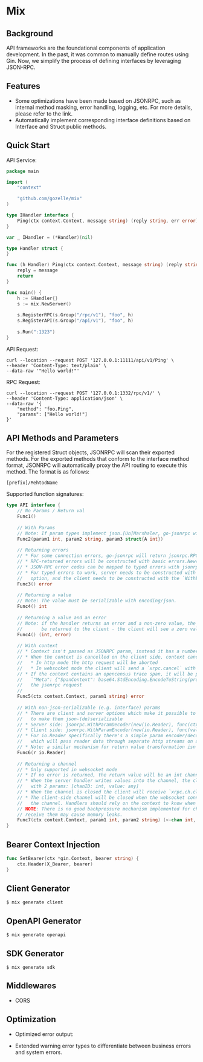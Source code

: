# Mix

## Background


API frameworks are the foundational components of application development. 
In the past, it was common to manually define routes using Gin. 
Now, we simplify the process of defining interfaces by leveraging JSON-RPC.

## Features 

- Some optimizations have been made based on JSONRPC, such as internal method masking, error handling, logging, etc. For more details, please refer to the link.
- Automatically implement corresponding interface definitions based on Interface and Struct public methods.




## Quick Start


API Service:

```go
package main

import (
	"context"

	"github.com/gozelle/mix"
)

type IHandler interface {
	Ping(ctx context.Context, message string) (reply string, err error)
}

var _ IHandler = (*Handler)(nil)

type Handler struct {
}

func (h Handler) Ping(ctx context.Context, message string) (reply string, err error) {
	reply = message
	return
}

func main() {
	h := &Handler{}
	s := mix.NewServer()
	
	s.RegisterRPC(s.Group("/rpc/v1"), "foo", h)
	s.RegisterAPI(s.Group("/api/v1"), "foo", h)
	
	s.Run(":1323")
}
```

API Request:

```
curl --location --request POST '127.0.0.1:11111/api/v1/Ping' \
--header 'Content-Type: text/plain' \
--data-raw '"Hello world!"'
```

RPC Request:
```
curl --location --request POST '127.0.0.1:1332/rpc/v1/' \
--header 'Content-Type: application/json' \
--data-raw '{
    "method": "foo.Ping",
    "params": ["Hello world!"]
}'
```

## API Methods and Parameters
For the registered Struct objects, JSONRPC will scan their exported methods. 
For the exported methods that conform to the interface method format, 
JSONRPC will automatically proxy the API routing to execute this method. The format is as follows:

```
[prefix]/MehtodName
```

Supported function signatures:

```go
type API interface {
    // No Params / Return val
    Func1()
    
    // With Params
    // Note: If param types implement json.[Un]Marshaler, go-jsonrpc will use it
    Func2(param1 int, param2 string, param3 struct{A int})
    
    // Returning errors
    // * For some connection errors, go-jsonrpc will return jsonrpc.RPCConnectionError{}.
    // * RPC-returned errors will be constructed with basic errors.New(__"string message"__)
    // * JSON-RPC error codes can be mapped to typed errors with jsonrpc.Errors - https://pkg.go.dev/github.com/filecoin-project/go-jsonrpc#Errors
    // * For typed errors to work, server needs to be constructed with the `WithServerErrors`
    //   option, and the client needs to be constructed with the `WithErrors` option
    Func3() error
    
    // Returning a value
    // Note: The value must be serializable with encoding/json.
    Func4() int
    
    // Returning a value and an error
    // Note: if the handler returns an error and a non-zero value, the value will not
    //       be returned to the client - the client will see a zero value.
    Func4() (int, error)
    
    // With context
    // * Context isn't passed as JSONRPC param, instead it has a number of different uses
    // * When the context is cancelled on the client side, context cancellation should propagate to the server handler
    //   * In http mode the http request will be aborted
    //   * In websocket mode the client will send a `xrpc.cancel` with a single param containing ID of the cancelled request
    // * If the context contains an opencensus trace span, it will be propagated to the server through a
    //   `"Meta": {"SpanContext": base64.StdEncoding.EncodeToString(propagation.Binary(span.SpanContext()))}` field in
    //   the jsonrpc request
    //   
    Func5(ctx context.Context, param1 string) error
    
    // With non-json-serializable (e.g. interface) params
    // * There are client and server options which make it possible to register transformers for types
    //   to make them json-(de)serializable
    // * Server side: jsonrpc.WithParamDecoder(new(io.Reader), func(ctx context.Context, b []byte) (reflect.Value, error) { ... }
    // * Client side: jsonrpc.WithParamEncoder(new(io.Reader), func(value reflect.Value) (reflect.Value, error) { ... }
    // * For io.Reader specifically there's a simple param encoder/decoder implementation in go-jsonrpc/httpio package
    //   which will pass reader data through separate http streams on a different hanhler.
    // * Note: a similar mechanism for return value transformation isn't supported yet
    Func6(r io.Reader)
    
    // Returning a channel
    // * Only supported in websocket mode
    // * If no error is returned, the return value will be an int channelId
    // * When the server handler writes values into the channel, the client will receive `xrpc.ch.val` notifications
    //   with 2 params: [chanID: int, value: any]
    // * When the channel is closed the client will receive `xrpc.ch.close` notification with a single param: [chanId: int]
    // * The client-side channel will be closed when the websocket connection breaks; Server side will discard writes to
    //   the channel. Handlers should rely on the context to know when to stop writing to the returned channel.
    // NOTE: There is no good backpressure mechanism implemented for channels, returning values faster that the client can
    // receive them may cause memory leaks.
    Func7(ctx context.Context, param1 int, param2 string) (<-chan int, error)
}
```

## Bearer Context Injection
```go
func SetBearer(ctx *gin.Context, bearer string) {
	ctx.Header(X_Bearer, bearer)
}
```

## Client Generator

```shell
$ mix generate client 
```

## OpenAPI Generator
```shell
$ mix generate openapi
```

## SDK Generator
```shell
$ mix generate sdk
```

## Middlewares

- CORS

## Optimization

- Optimized error output:

- Extended warning error types to differentiate between business errors and system errors.




